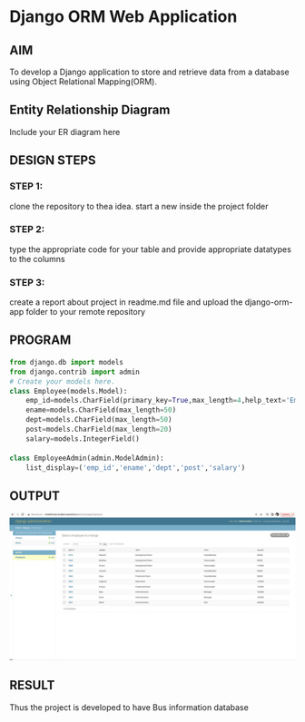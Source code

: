 # Django ORM Web Application

## AIM
To develop a Django application to store and retrieve data from a database using Object Relational Mapping(ORM).

## Entity Relationship Diagram

Include your ER diagram here

## DESIGN STEPS

### STEP 1:

clone the repository to thea idea. start a new inside the project folder

### STEP 2:

type the appropriate code for your table and provide appropriate datatypes to the columns

### STEP 3:

create a report about project in readme.md file and upload the django-orm-app folder to your remote repository

## PROGRAM

````python
from django.db import models
from django.contrib import admin
# Create your models here.
class Employee(models.Model):
    emp_id=models.CharField(primary_key=True,max_length=4,help_text='Employee ID')
    ename=models.CharField(max_length=50)
    dept=models.CharField(max_length=50)
    post=models.CharField(max_length=20)
    salary=models.IntegerField()

class EmployeeAdmin(admin.ModelAdmin):
    list_display=('emp_id','ename','dept','post','salary')
````

## OUTPUT

![output](./output.png)

## RESULT
Thus the project is developed to have Bus information database
